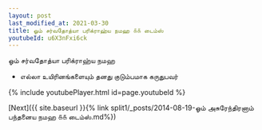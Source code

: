 ```yaml
---
layout: post
last_modified_at: 2021-03-30
title: ஓம் சர்வதோத்யா பரிக்ராஹ்ய நமஹ ௧௧ டைம்ஸ்
youtubeId: u6X3nFxi6ck
---
```

 
 
 ஓம் சர்வதோத்யா பரிக்ராஹ்ய நமஹ  
 
 -  எல்லா உயிரினங்களையும் தனது குடும்பமாக கருதுபவர் 
 
  
 
  
 
 
 
 
 
 


{% include youtubePlayer.html id=page.youtubeId %}
 
[Next]({{ site.baseurl }}{% link  split1/_posts/2014-08-19-ஓம் அசுரேந்திரனாம் பந்தனைய நமஹ ௧௧ டைம்ஸ்.md%})
 
